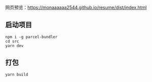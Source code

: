 网页预览：https://monaaaaaa2544.github.io/resume/dist/index.html

## 启动项目

```
npm i -g parcel-bundler
cd src
yarn dev
```

## 打包

```
yarn build
```
